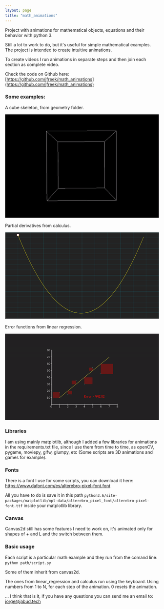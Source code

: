 ```yaml
---
layout: page
title: "math_animations"
---
```


Project with animations for mathematical objects, equations and their behavior with python 3.

Still a lot to work to do, but it's useful for simple mathematical examples.
The project is intended to create intuitive animations. 

To create videos I run animations in separate steps and then join each section as complete video.

Check the code on Github here: [https://github.com/jfreek/math_animations](https://github.com/jfreek/math_animations)

### Some examples:
A cube skeleton, from geometry folder.

![alt-text](cube_skeleton.gif)

Partial derivatives from calculus.

![alt-text](derivative.gif)

Error functions from linear regression.

![alt-text](e3e4.gif)

### Libraries
I am using mainly matplotlib, although I added a few libraries for animations in the requirements.txt file, 
since I use them from time to time, as openCV, pygame, moviepy, glfw, glumpy, etc 
(Some scripts are 3D animations and games for example).

### Fonts
There is a font I use for some scripts, you can download it here: https://www.dafont.com/es/alterebro-pixel-font.font

All you have to do is save it in this path `python3.6/site-packages/matplotlib/mpl-data/alterebro_pixel_font/alterebro-pixel-font.ttf`
 inside your matplotlib library.
 
### Canvas
 Canvas2d still has some features I need to work on, it's animated only for shapes of + and L and the switch between them.
 
### Basic usage
 Each script is a particular math example and they run from the comand line:
 `python path/script.py`
 
 Some of them inherit from canvas2d.
 
 The ones from linear_regression and calculus run using the keyboard. Using numbers from 1 to N, for each step of the animation.
 0 resets the animation.
 
 ... I think that is it, if you have any questions you can send me an email to: jorge@jabud.tech
